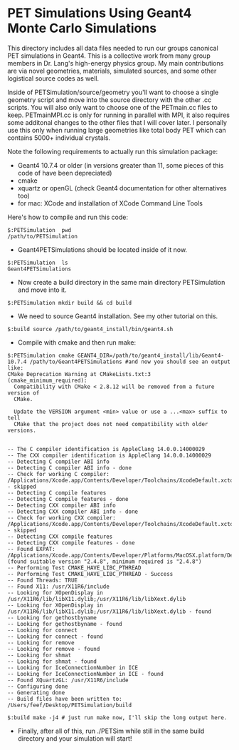 # PET Simulations Using Geant4 Monte Carlo Simulations

This directory includes all data files needed to run our groups canonical PET simulations in Geant4. This is a collective work from many group members in Dr. Lang's high-energy physics group. My main contributions are via novel geometries, materials, simulated sources, and some other logistical source codes as well.

Inside of PETSimulation/source/geometry you'll want to choose a single geometry script and move into the source directory with the other .cc scripts. You will also only want to choose one of the PETmain.cc files to keep. PETmainMPI.cc is only for running in parallel with MPI, it also requires some additonal changes to the other files that I will cover later. I personally use this only when running large geometries like total body PET which can contains 5000+ individual crystals. 

Note the following requirements to actually run this simulation package:
* Geant4 10.7.4 or older (in versions greater than 11, some pieces of this code of have been depreciated)
* cmake
* xquartz or openGL (check Geant4 documentation for other alternatives too)
* for mac: XCode and installation of XCode Command Line Tools 

Here's how to compile and run this code: 

```
$:PETSimulation  pwd 
/path/to/PETSimulation
```
* Geant4PETSimulations should be located inside of it now. 
```
$:PETSimulation  ls 
Geant4PETSimulations
```
* Now create a build directory in the same main directory PETSimulation and move into it. 

```
$:PETSimulation mkdir build && cd build 
```
* We need to source Geant4 installation. See my other tutorial on this. 

```
$:build source /path/to/geant4_install/bin/geant4.sh
```
* Compile with cmake and then run make:

```
$:PETSimulation cmake GEANT4_DIR=/path/to/geant4_install/lib/Geant4-10.7.4 /path/to/Geant4PETSimulations #and now you should see an output like:
CMake Deprecation Warning at CMakeLists.txt:3 (cmake_minimum_required):
  Compatibility with CMake < 2.8.12 will be removed from a future version of
  CMake.

  Update the VERSION argument <min> value or use a ...<max> suffix to tell
  CMake that the project does not need compatibility with older versions.


-- The C compiler identification is AppleClang 14.0.0.14000029
-- The CXX compiler identification is AppleClang 14.0.0.14000029
-- Detecting C compiler ABI info
-- Detecting C compiler ABI info - done
-- Check for working C compiler: /Applications/Xcode.app/Contents/Developer/Toolchains/XcodeDefault.xctoolchain/usr/bin/cc - skipped
-- Detecting C compile features
-- Detecting C compile features - done
-- Detecting CXX compiler ABI info
-- Detecting CXX compiler ABI info - done
-- Check for working CXX compiler: /Applications/Xcode.app/Contents/Developer/Toolchains/XcodeDefault.xctoolchain/usr/bin/c++ - skipped
-- Detecting CXX compile features
-- Detecting CXX compile features - done
-- Found EXPAT: /Applications/Xcode.app/Contents/Developer/Platforms/MacOSX.platform/Developer/SDKs/MacOSX13.1.sdk/usr/lib/libexpat.tbd (found suitable version "2.4.8", minimum required is "2.4.8") 
-- Performing Test CMAKE_HAVE_LIBC_PTHREAD
-- Performing Test CMAKE_HAVE_LIBC_PTHREAD - Success
-- Found Threads: TRUE  
-- Found X11: /usr/X11R6/include   
-- Looking for XOpenDisplay in /usr/X11R6/lib/libX11.dylib;/usr/X11R6/lib/libXext.dylib
-- Looking for XOpenDisplay in /usr/X11R6/lib/libX11.dylib;/usr/X11R6/lib/libXext.dylib - found
-- Looking for gethostbyname
-- Looking for gethostbyname - found
-- Looking for connect
-- Looking for connect - found
-- Looking for remove
-- Looking for remove - found
-- Looking for shmat
-- Looking for shmat - found
-- Looking for IceConnectionNumber in ICE
-- Looking for IceConnectionNumber in ICE - found
-- Found XQuartzGL: /usr/X11R6/include  
-- Configuring done
-- Generating done
-- Build files have been written to: /Users/feef/Desktop/PETSimulation/build

$:build make -j4 # just run make now, I'll skip the long output here.
```
* Finally, after all of this, run ./PETSim while still in the same build directory and your simulation will start!
